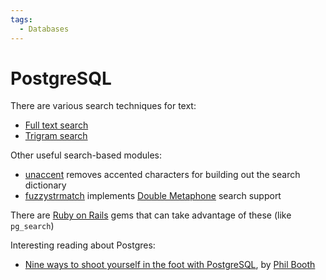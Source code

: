 ```yaml
---
tags:
  - Databases
---
```


# PostgreSQL

There are various search techniques for text:

- [Full text search](https://www.postgresql.org/docs/current/textsearch-intro.html)
- [Trigram search](http://www.postgresql.org/docs/current/static/pgtrgm.html)

Other useful search-based modules:

- [unaccent](https://www.postgresql.org/docs/current/unaccent.html) removes
  accented characters for building out the search dictionary
- [fuzzystrmatch](http://www.postgresql.org/docs/current/static/fuzzystrmatch.html)
  implements [Double Metaphone](http://en.wikipedia.org/wiki/Double_Metaphone)
  search support

There are [Ruby on Rails](/programming/frameworks/ruby-on-rails.md) gems that
can take advantage of these (like `pg_search`)

Interesting reading about Postgres:

- [Nine ways to shoot yourself in the foot with
    PostgreSQL](https://philbooth.me/blog/nine-ways-to-shoot-yourself-in-the-foot-with-postgresql),
    by [Phil Booth](https://philbooth.me)
